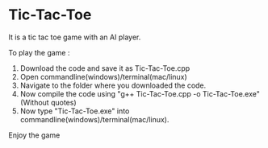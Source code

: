 # Tic-Tac-Toe
It is a tic tac toe game with an AI player.

To play the game :
1. Download the code and save it as Tic-Tac-Toe.cpp
2. Open commandline(windows)/terminal(mac/linux)
3. Navigate to the folder where you downloaded the code.
4. Now compile the code using "g++ Tic-Tac-Toe.cpp -o Tic-Tac-Toe.exe" (Without quotes)
5. Now type "Tic-Tac-Toe.exe" into commandline(windows)/terminal(mac/linux).

Enjoy the game
